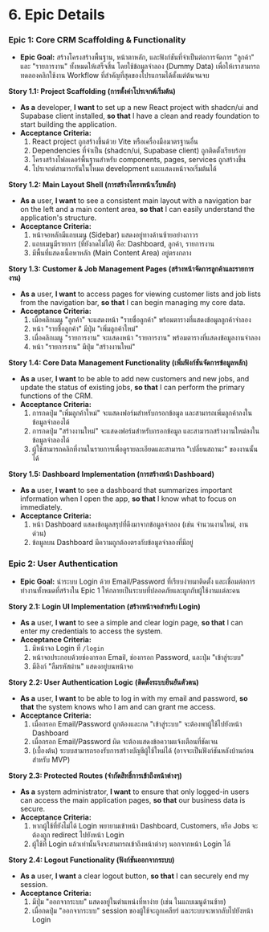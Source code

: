 # **6. Epic Details**

### **Epic 1: Core CRM Scaffolding & Functionality**
* **Epic Goal:** สร้างโครงสร้างพื้นฐาน, หน้าตาหลัก, และฟังก์ชันที่จำเป็นต่อการจัดการ "ลูกค้า" และ "รายการงาน" ทั้งหมดให้เสร็จสิ้น โดยใช้ข้อมูลจำลอง (Dummy Data) เพื่อให้เราสามารถทดลองคลิกใช้งาน Workflow ที่สำคัญที่สุดของโปรแกรมได้ตั้งแต่ต้นจนจบ

**Story 1.1: Project Scaffolding (การตั้งค่าโปรเจกต์เริ่มต้น)**
* **As a** developer, **I want** to set up a new React project with shadcn/ui and Supabase client installed, **so that** I have a clean and ready foundation to start building the application.
* **Acceptance Criteria:**
    1.  React project ถูกสร้างขึ้นด้วย Vite หรือเครื่องมือมาตรฐานอื่น
    2.  Dependencies ที่จำเป็น (shadcn/ui, Supabase client) ถูกติดตั้งเรียบร้อย
    3.  โครงสร้างโฟลเดอร์พื้นฐานสำหรับ components, pages, services ถูกสร้างขึ้น
    4.  โปรเจกต์สามารถรันในโหมด development และแสดงหน้าจอเริ่มต้นได้

**Story 1.2: Main Layout Shell (การสร้างโครงหน้าเว็บหลัก)**
* **As a** user, **I want** to see a consistent main layout with a navigation bar on the left and a main content area, **so that** I can easily understand the application's structure.
* **Acceptance Criteria:**
    1.  หน้าจอหลักมีแถบเมนู (Sidebar) แสดงอยู่ทางด้านซ้ายอย่างถาวร
    2.  แถบเมนูมีรายการ (ที่ยังกดไม่ได้) คือ: Dashboard, ลูกค้า, รายการงาน
    3.  มีพื้นที่แสดงเนื้อหาหลัก (Main Content Area) อยู่ตรงกลาง

**Story 1.3: Customer & Job Management Pages (สร้างหน้าจัดการลูกค้าและรายการงาน)**
* **As a** user, **I want** to access pages for viewing customer lists and job lists from the navigation bar, **so that** I can begin managing my core data.
* **Acceptance Criteria:**
    1.  เมื่อคลิกเมนู "ลูกค้า" จะแสดงหน้า "รายชื่อลูกค้า" พร้อมตารางที่แสดงข้อมูลลูกค้าจำลอง
    2.  หน้า "รายชื่อลูกค้า" มีปุ่ม "เพิ่มลูกค้าใหม่"
    3.  เมื่อคลิกเมนู "รายการงาน" จะแสดงหน้า "รายการงาน" พร้อมตารางที่แสดงข้อมูลงานจำลอง
    4.  หน้า "รายการงาน" มีปุ่ม "สร้างงานใหม่"

**Story 1.4: Core Data Management Functionality (เพิ่มฟังก์ชันจัดการข้อมูลหลัก)**
* **As a** user, **I want** to be able to add new customers and new jobs, and update the status of existing jobs, **so that** I can perform the primary functions of the CRM.
* **Acceptance Criteria:**
    1.  การกดปุ่ม "เพิ่มลูกค้าใหม่" จะแสดงฟอร์มสำหรับกรอกข้อมูล และสามารถเพิ่มลูกค้าลงในข้อมูลจำลองได้
    2.  การกดปุ่ม "สร้างงานใหม่" จะแสดงฟอร์มสำหรับกรอกข้อมูล และสามารถสร้างงานใหม่ลงในข้อมูลจำลองได้
    3.  ผู้ใช้สามารถคลิกที่งานในรายการเพื่อดูรายละเอียดและสามารถ "เปลี่ยนสถานะ" ของงานนั้นได้

**Story 1.5: Dashboard Implementation (การสร้างหน้า Dashboard)**
* **As a** user, **I want** to see a dashboard that summarizes important information when I open the app, **so that** I know what to focus on immediately.
* **Acceptance Criteria:**
    1.  หน้า Dashboard แสดงข้อมูลสรุปที่ดึงมาจากข้อมูลจำลอง (เช่น จำนวนงานใหม่, งานด่วน)
    2.  ข้อมูลบน Dashboard มีความถูกต้องตรงกับข้อมูลจำลองที่มีอยู่

### **Epic 2: User Authentication**
* **Epic Goal:** นำระบบ Login ด้วย Email/Password ที่เรียบง่ายมาติดตั้ง และเชื่อมต่อการทำงานทั้งหมดที่สร้างใน Epic 1 ให้กลายเป็นระบบที่ปลอดภัยและผูกกับผู้ใช้งานแต่ละคน

**Story 2.1: Login UI Implementation (สร้างหน้าจอสำหรับ Login)**
* **As a** user, **I want** to see a simple and clear login page, **so that** I can enter my credentials to access the system.
* **Acceptance Criteria:**
    1.  มีหน้าจอ Login ที่ `/login`
    2.  หน้าจอประกอบด้วยช่องกรอก Email, ช่องกรอก Password, และปุ่ม "เข้าสู่ระบบ"
    3.  มีลิงก์ "ลืมรหัสผ่าน" แสดงอยู่บนหน้าจอ

**Story 2.2: User Authentication Logic (ติดตั้งระบบยืนยันตัวตน)**
* **As a** user, **I want** to be able to log in with my email and password, **so that** the system knows who I am and can grant me access.
* **Acceptance Criteria:**
    1.  เมื่อกรอก Email/Password ถูกต้องและกด "เข้าสู่ระบบ" จะต้องพาผู้ใช้ไปยังหน้า Dashboard
    2.  เมื่อกรอก Email/Password ผิด จะต้องแสดงข้อความแจ้งเตือนที่ชัดเจน
    3.  (เบื้องต้น) ระบบสามารถรองรับการสร้างบัญชีผู้ใช้ใหม่ได้ (อาจจะเป็นฟังก์ชันหลังบ้านก่อนสำหรับ MVP)

**Story 2.3: Protected Routes (จำกัดสิทธิ์การเข้าถึงหน้าต่างๆ)**
* **As a** system administrator, **I want** to ensure that only logged-in users can access the main application pages, **so that** our business data is secure.
* **Acceptance Criteria:**
    1.  หากผู้ใช้ที่ยังไม่ได้ Login พยายามเข้าหน้า Dashboard, Customers, หรือ Jobs จะต้องถูก redirect ไปยังหน้า Login
    2.  ผู้ใช้ที่ Login แล้วเท่านั้นจึงจะสามารถเข้าถึงหน้าต่างๆ นอกจากหน้า Login ได้

**Story 2.4: Logout Functionality (ฟังก์ชันออกจากระบบ)**
* **As a** user, **I want** a clear logout button, **so that** I can securely end my session.
* **Acceptance Criteria:**
    1.  มีปุ่ม "ออกจากระบบ" แสดงอยู่ในตำแหน่งที่หาง่าย (เช่น ในแถบเมนูด้านซ้าย)
    2.  เมื่อกดปุ่ม "ออกจากระบบ" session ของผู้ใช้จะถูกเคลียร์ และระบบจะพากลับไปยังหน้า Login

